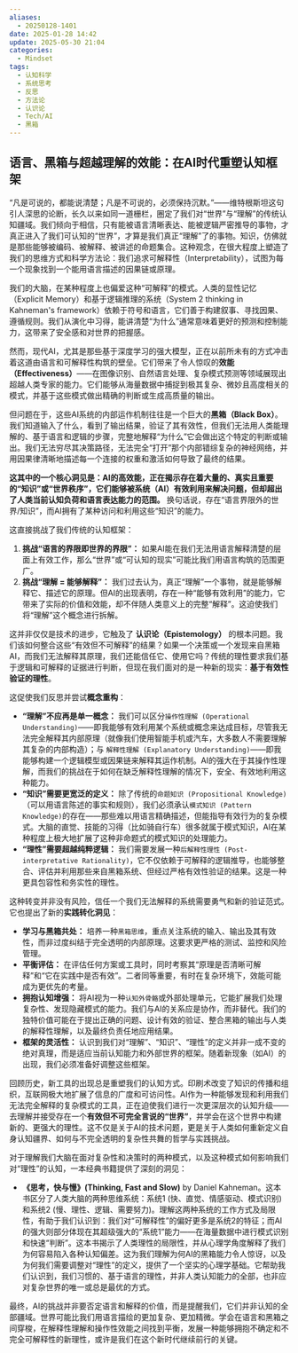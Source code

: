 ```yaml
---
aliases:
  - 20250128-1401
date: 2025-01-28 14:42
update: 2025-05-30 21:04
categories:
  - Mindset
tags:
  - 认知科学
  - 系统思考
  - 反思
  - 方法论
  - 认识论
  - Tech/AI
  - 黑箱
---
```


## 语言、黑箱与超越理解的效能：在AI时代重塑认知框架

“凡是可说的，都能说清楚；凡是不可说的，必须保持沉默。”——维特根斯坦这句引人深思的论断，长久以来如同一道栅栏，圈定了我们对“世界”与“理解”的传统认知疆域。我们倾向于相信，只有能被语言清晰表达、能被逻辑严密推导的事物，才真正进入了我们可认知的“世界”，才算是我们真正“理解”了的事物。知识，仿佛就是那些能够被编码、被解释、被讲述的命题集合。这种观念，在很大程度上塑造了我们的思维方式和科学方法论：我们追求可解释性（Interpretability），试图为每一个现象找到一个能用语言描述的因果链或原理。

我们的大脑，在某种程度上也偏爱这种“可解释”的模式。人类的显性记忆（Explicit Memory）和基于逻辑推理的系统（System 2 thinking in Kahneman's framework）依赖于符号和语言，它们善于构建叙事、寻找因果、遵循规则。我们从演化中习得，能讲清楚“为什么”通常意味着更好的预测和控制能力，这带来了安全感和对世界的把握感。

然而，现代AI，尤其是那些基于深度学习的强大模型，正在以前所未有的方式冲击着这道由语言和可解释性构筑的壁垒。它们带来了令人惊叹的**效能（Effectiveness）**——在图像识别、自然语言处理、复杂模式预测等领域展现出超越人类专家的能力。它们能够从海量数据中捕捉到极其复杂、微妙且高度相关的模式，并基于这些模式做出精确的判断或生成高质量的输出。

但问题在于，这些AI系统的内部运作机制往往是一个巨大的**黑箱（Black Box）**。我们知道输入了什么，看到了输出结果，验证了其有效性，但我们无法用人类能理解的、基于语言和逻辑的步骤，完整地解释“为什么”它会做出这个特定的判断或输出。我们无法穷尽其决策路径，无法完全“打开”那个内部错综复杂的神经网络，并用因果律清晰地描述每一个连接的权重和激活如何导致了最终的结果。

**这其中的一个核心洞见是：AI的高效能，正在揭示存在着大量的、真实且重要的“知识”或“世界秩序”，它们能够被系统（AI）有效利用来解决问题，但却超出了人类当前认知负荷和语言表达能力的范围。** 换句话说，存在“语言界限外的世界/知识”，而AI拥有了某种访问和利用这些“知识”的能力。

这直接挑战了我们传统的认知框架：

1. **挑战“语言的界限即世界的界限”：** 如果AI能在我们无法用语言解释清楚的层面上有效工作，那么“世界”或“可认知的现实”可能比我们用语言构筑的范围更广。
2. **挑战“理解 = 能够解释”：** 我们过去认为，真正“理解”一个事物，就是能够解释它、描述它的原理。但AI的出现表明，存在一种“能够有效利用”的能力，它带来了实际的价值和效能，却不伴随人类意义上的完整“解释”。这迫使我们将“理解”这个概念进行拆解。

这并非仅仅是技术的进步，它触及了 **认识论（Epistemology）** 的根本问题。我们该如何整合这些“有效但不可解释”的结果？如果一个决策或一个发现来自黑箱AI，而我们无法解释其原理，我们还能信任它、使用它吗？传统的理性要求我们基于逻辑和可解释的证据进行判断，但现在我们面对的是一种新的现实：**基于有效性验证的理性**。

这促使我们反思并尝试**概念重构**：

- **“理解”不应再是单一概念：** 我们可以区分`操作性理解 (Operational Understanding)`——即我能够有效利用某个系统或概念来达成目标，尽管我无法完全解释其内部原理（就像我们使用智能手机或汽车，大多数人不需要理解其复杂的内部构造）；与 `解释性理解 (Explanatory Understanding)`——即我能够构建一个逻辑模型或因果链来解释其运作机制。AI的强大在于其操作性理解，而我们的挑战在于如何在缺乏解释性理解的情况下，安全、有效地利用这种能力。
- **“知识”需要更宽泛的定义：** 除了传统的`命题知识 (Propositional Knowledge)`（可以用语言陈述的事实和规则），我们必须承认`模式知识 (Pattern Knowledge)`的存在——那些难以用语言精确描述，但能指导有效行为的复杂模式。大脑的直觉、技能的习得（比如骑自行车）很多就属于模式知识，AI在某种程度上极大地扩展了这种非命题式的模式知识的处理能力。
- **“理性”需要超越纯粹逻辑：** 我们需要发展一种`后解释性理性 (Post-interpretative Rationality)`，它不仅依赖于可解释的逻辑推导，也能够整合、评估并利用那些来自黑箱系统、但经过严格有效性验证的结果。这是一种更具包容性和务实性的理性。

这种转变并非没有风险，信任一个我们无法解释的系统需要勇气和新的验证范式。它也提出了新的**实践转化洞见**：

- **学习与黑箱共处：** 培养一种`黑箱思维`，重点关注系统的输入、输出及其有效性，而非过度纠结于完全透明的内部原理。这要求更严格的测试、监控和风险管理。
- **平衡评估：** 在评估任何方案或工具时，同时考察其“原理是否清晰可解释”和“它在实践中是否有效”。二者同等重要，有时在复杂环境下，效能可能成为更优先的考量。
- **拥抱认知增强：** 将AI视为一种`认知外骨骼`或外部处理单元，它能扩展我们处理复杂性、发现隐藏模式的能力。我们与AI的关系应是协作，而非替代。我们的独特价值可能在于提出正确的问题、设计有效的验证、整合黑箱的输出与人类的解释性理解，以及最终负责任地应用结果。
- **框架的灵活性：** 认识到我们对“理解”、“知识”、“理性”的定义并非一成不变的绝对真理，而是适应当前认知能力和外部世界的框架。随着新现象（如AI）的出现，我们必须准备好调整这些框架。

回顾历史，新工具的出现总是重塑我们的认知方式。印刷术改变了知识的传播和组织，互联网极大地扩展了信息的广度和可访问性。AI作为一种能够发现和利用我们无法完全解释的复杂模式的工具，正在迫使我们进行一次更深层次的认知升级——去理解并接受存在一个**有效但不可完全言说的“世界”**，并学会在这个世界中构建新的、更强大的理性。这不仅是关于AI的技术问题，更是关于人类如何重新定义自身认知疆界、如何与不完全透明的复杂性共舞的哲学与实践挑战。

对于理解我们大脑在面对复杂性和决策时的两种模式，以及这种模式如何影响我们对“理性”的认知，一本经典书籍提供了深刻的洞见：

- **《思考，快与慢》(Thinking, Fast and Slow)** by Daniel Kahneman。这本书区分了人类大脑的两种思维系统：系统1 (快、直觉、情感驱动、模式识别) 和系统2 (慢、理性、逻辑、需要努力)。理解这两种系统的工作方式及局限性，有助于我们认识到：我们对“可解释性”的偏好更多是系统2的特征；而AI的强大则部分体现在其超级强大的“系统1”能力——在海量数据中进行模式识别和快速“判断”。这本书揭示了人类理性的局限性，并从心理学角度解释了我们为何容易陷入各种认知偏差。这为我们理解为何AI的黑箱能力令人惊讶，以及为何我们需要调整对“理性”的定义，提供了一个坚实的心理学基础。它帮助我们认识到，我们习惯的、基于语言的理性，并非人类认知能力的全部，也非应对复杂世界的唯一或总是最优的方式。

最终，AI的挑战并非要否定语言和解释的价值，而是提醒我们，它们并非认知的全部疆域。世界可能比我们用语言描绘的更加复杂、更加精微。学会在语言和黑箱之间穿梭，在解释性理解和操作性效能之间找到平衡，发展一种能够拥抱不确定和不完全可解释性的新理性，或许是我们在这个新时代继续前行的关键。

